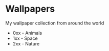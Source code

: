 # Wallpapers

My wallpaper collection from around the world

- 0xx - Animals
- 1xx - Space
- 2xx - Nature


